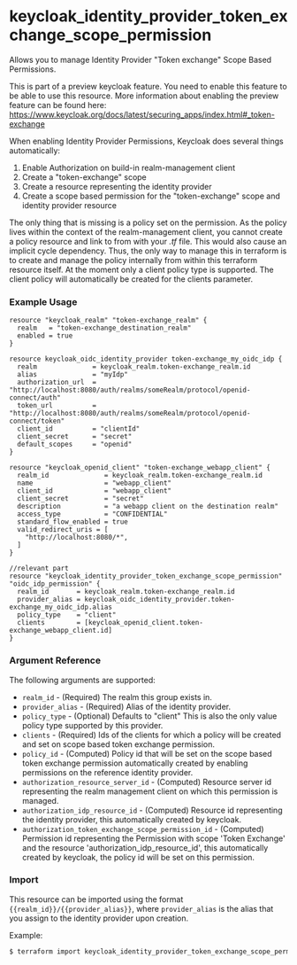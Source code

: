 # keycloak_identity_provider_token_exchange_scope_permission

Allows you to manage Identity Provider "Token exchange" Scope Based Permissions.

This is part of a preview keycloak feature. You need to enable this feature to be able to use this resource.
More information about enabling the preview feature can be found here: https://www.keycloak.org/docs/latest/securing_apps/index.html#_token-exchange

When enabling Identity Provider Permissions, Keycloak does several things automatically:
1. Enable Authorization on build-in realm-management client
1. Create a "token-exchange" scope
1. Create a resource representing the identity provider
1. Create a scope based permission for the "token-exchange" scope and identity provider resource

The only thing that is missing is a policy set on the permission.
As the policy lives within the context of the realm-management client, you cannot create a policy resource and link to from with your _.tf_ file. This would also cause an implicit cycle dependency.
Thus, the only way to manage this in terraform is to create and manage the policy internally from within this terraform resource itself.
At the moment only a client policy type is supported. The client policy will automatically be created for the clients parameter.

### Example Usage

```hcl
resource "keycloak_realm" "token-exchange_realm" {
  realm   = "token-exchange_destination_realm"
  enabled = true
}

resource keycloak_oidc_identity_provider token-exchange_my_oidc_idp {
  realm              = keycloak_realm.token-exchange_realm.id
  alias              = "myIdp"
  authorization_url  = "http://localhost:8080/auth/realms/someRealm/protocol/openid-connect/auth"
  token_url          = "http://localhost:8080/auth/realms/someRealm/protocol/openid-connect/token"
  client_id          = "clientId"
  client_secret      = "secret"
  default_scopes     = "openid"
}

resource "keycloak_openid_client" "token-exchange_webapp_client" {
  realm_id              = keycloak_realm.token-exchange_realm.id
  name                  = "webapp_client"
  client_id             = "webapp_client"
  client_secret         = "secret"
  description           = "a webapp client on the destination realm"
  access_type           = "CONFIDENTIAL"
  standard_flow_enabled = true
  valid_redirect_uris = [
    "http://localhost:8080/*",
  ]
}

//relevant part
resource "keycloak_identity_provider_token_exchange_scope_permission" "oidc_idp_permission" {
  realm_id       = keycloak_realm.token-exchange_realm.id
  provider_alias = keycloak_oidc_identity_provider.token-exchange_my_oidc_idp.alias
  policy_type    = "client"
  clients        = [keycloak_openid_client.token-exchange_webapp_client.id]
}
```

### Argument Reference

The following arguments are supported:

- `realm_id` - (Required) The realm this group exists in.
- `provider_alias` - (Required) Alias of the identity provider.
- `policy_type` - (Optional) Defaults to "client" This is also the only value policy type supported by this provider.
- `clients` - (Required) Ids of the clients for which a policy will be created and set on scope based token exchange permission.
- `policy_id` - (Computed) Policy id that will be set on the scope based token exchange permission automatically created by enabling permissions on the reference identity provider.
- `authorization_resource_server_id` - (Computed) Resource server id representing the realm management client on which this permission is managed.
- `authorization_idp_resource_id` - (Computed) Resource id representing the identity provider, this automatically created by keycloak.
- `authorization_token_exchange_scope_permission_id` - (Computed) Permission id representing the Permission with scope 'Token Exchange' and the resource 'authorization_idp_resource_id', this automatically created by keycloak, the policy id will be set on this permission.

### Import

This resource can be imported using the format
`{{realm_id}}/{{provider_alias}}`, where `provider_alias` is the alias that you assign to the identity provider upon creation.

Example:

```bash
$ terraform import keycloak_identity_provider_token_exchange_scope_permission.my_permission my-realm/my_idp
```

